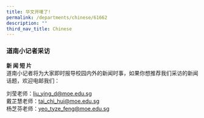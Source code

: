 ```yaml
---
title: 华文开唛了!
permalink: /departments/chinese/61662
description: ""
third_nav_title: Chinese
---
```

### 道南小记者采访

**新 闻 短 片** <br>
道南小记者将为大家即时报导校园内外的新闻时事，如果你想推荐我们采访的新闻话题，欢迎电邮我们：

刘莹老师：liu_ying_d@moe.edu.sg <br>
戴芷慧老师：tai_chi_hui@moe.edu.sg <br>
杨芝芬老师：yeo_tyze_feng@moe.edu.sg <br>